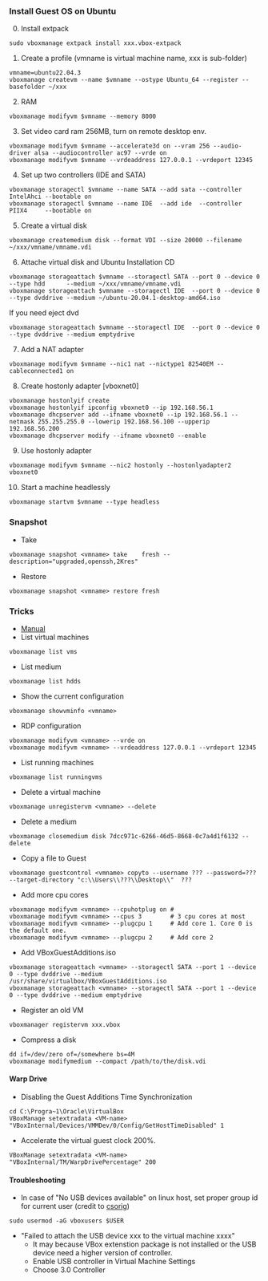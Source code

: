 ### Install Guest OS on Ubuntu <a name="VirtualBox"></a>
0. Install extpack 
```
sudo vboxmanage extpack install xxx.vbox-extpack
```
1. Create a profile (vmname is virtual machine name, xxx is sub-folder)
```
vmname=ubuntu22.04.3
vboxmanage createvm --name $vmname --ostype Ubuntu_64 --register --basefolder ~/xxx 
```
2. RAM
```
vboxmanage modifyvm $vmname --memory 8000 
```
3. Set video card ram 256MB, turn on remote desktop env.
```
vboxmanage modifyvm $vmname --accelerate3d on --vram 256 --audio-driver alsa --audiocontroller ac97 --vrde on
vboxmanage modifyvm $vmname --vrdeaddress 127.0.0.1 --vrdeport 12345
```
4. Set up two controllers (IDE and SATA)
```
vboxmanage storagectl $vmname --name SATA --add sata --controller IntelAhci --bootable on
vboxmanage storagectl $vmname --name IDE  --add ide  --controller PIIX4     --bootable on
```
5. Create a virtual disk 
```
vboxmanage createmedium disk --format VDI --size 20000 --filename ~/xxx/vmname/vmname.vdi 
```
6. Attache virtual disk and Ubuntu Installation CD
```
vboxmanage storageattach $vmname --storagectl SATA --port 0 --device 0 --type hdd      --medium ~/xxx/vmname/vmname.vdi 
vboxmanage storageattach $vmname --storagectl IDE  --port 0 --device 0 --type dvddrive --medium ~/ubuntu-20.04.1-desktop-amd64.iso 
```
If you need eject dvd 
```
vboxmanage storageattach $vmname --storagectl IDE  --port 0 --device 0 --type dvddrive --medium emptydrive
```
7. Add a NAT adapter
```
vboxmanage modifyvm $vmname --nic1 nat --nictype1 82540EM --cableconnected1 on
``` 
8. Create hostonly adapter [vboxnet0]
```
vboxmanage hostonlyif create 
vboxmanage hostonlyif ipconfig vboxnet0 --ip 192.168.56.1
vboxmanage dhcpserver add --ifname vboxnet0 --ip 192.168.56.1 --netmask 255.255.255.0 --lowerip 192.168.56.100 --upperip 192.168.56.200
vboxmanage dhcpserver modify --ifname vboxnet0 --enable
```
9. Use hostonly adapter
```
vboxmanage modifyvm $vmname --nic2 hostonly --hostonlyadapter2 vboxnet0
``` 
10. Start a machine headlessly
```
vboxmanage startvm $vmname --type headless
```
### Snapshot
* Take
```
vboxmanage snapshot <vmname> take    fresh --description="upgraded,openssh,2Kres"
```
* Restore
```
vboxmanage snapshot <vmname> restore fresh
```
### Tricks
* [Manual](https://www.virtualbox.org/manual/ch08.html)
* List virtual machines
```
vboxmanage list vms
``` 
* List medium 
```
vboxmanage list hdds
```
* Show the current configuration
```
vboxmanage showvminfo <vmname>
```
* RDP configuration
```
vboxmanage modifyvm <vmname> --vrde on
vboxmanage modifyvm <vmname> --vrdeaddress 127.0.0.1 --vrdeport 12345
```
* List running machines
```
vboxmanage list runningvms
```
* Delete a virtual machine
```
vboxmanage unregistervm <vmname> --delete
```
* Delete a medium
``` 
vboxmanage closemedium disk 7dcc971c-6266-46d5-8668-0c7a4d1f6132 --delete
```
* Copy a file to Guest
```
vboxmanage guestcontrol <vmname> copyto --username ??? --password=??? --target-directory "c:\\Users\\???\\Desktop\\"  ???
```
* Add more cpu cores
```
vboxmanage modifyvm <vmname> --cpuhotplug on # 
vboxmanage modifyvm <vmname> --cpus 3        # 3 cpu cores at most
vboxmanage modifyvm <vmname> --plugcpu 1     # Add core 1. Core 0 is the default one.
vboxmanage modifyvm <vmname> --plugcpu 2     # Add core 2
```
* Add VBoxGuestAdditions.iso
```
vboxmanage storageattach <vmname> --storagectl SATA --port 1 --device 0 --type dvddrive --medium /usr/share/virtualbox/VBoxGuestAdditions.iso
vboxmanage storageattach <vmname> --storagectl SATA --port 1 --device 0 --type dvddrive --medium emptydrive
```
* Register an old VM
```
vboxmanager registervm xxx.vbox
```
* Compress a disk
```
dd if=/dev/zero of=/somewhere bs=4M
vboxmanage modifymedium --compact /path/to/the/disk.vdi
```
#### Warp Drive
* Disabling the Guest Additions Time Synchronization
```
cd C:\Progra~1\Oracle\VirtualBox
VBoxManage setextradata <VM-name> "VBoxInternal/Devices/VMMDev/0/Config/GetHostTimeDisabled" 1
```
* Accelerate the virtual guest clock 200%. 
```
VBoxManage setextradata <VM-name> "VBoxInternal/TM/WarpDrivePercentage" 200
```
#### Troubleshooting
* In case of "No USB devices available" on linux host, set proper group id for current user (credit to [csorig](https://superuser.com/a/957636))
```
sudo usermod -aG vboxusers $USER
```
* "Failed to attach the USB device xxx to the virtual machine xxxx"
  * It may because VBox extenstion package is not installed or the USB device need a higher version of controller. 
  * Enable USB controller in Virtual Machine Settings 
  * Choose 3.0 Controller 
